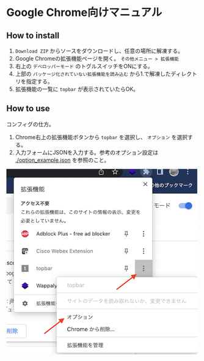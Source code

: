 # Google Chrome向けマニュアル

## How to install

1. `Download ZIP` からソースをダウンロードし、任意の場所に解凍する。
1. Google Chromeの拡張機能ページを開く。 `その他メニュー > 拡張機能` 
1. 右上の `デベロッパーモード` のトグルスイッチをONにする。
1. 上部の `パッケージ化されていない拡張機能を読み込む` から1.で解凍したディレクトリを指定する。 
1. 拡張機能の一覧に `topbar` が表示されていたらOK。

## How to use

コンフィグの仕方。

1. Chrome右上の拡張機能ボタンから `topbar` を選択し、 `オプション` を選択する。
1. 入力フォームにJSONを入力する。参考のオプション設定は [./option_example.json](./option_example.json) を参照のこと。

![オプションへの行き方](https://github.com/jp7eph/topbar/blob/images/option.png)
